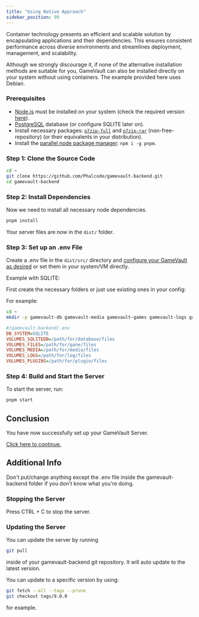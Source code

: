 ```yaml
---
title: "Using Native Approach"
sidebar_position: 99
---
```


Container technology presents an efficient and scalable solution by encapsulating applications and their dependencies. This ensures consistent performance across diverse environments and streamlines deployment, management, and scalability.

Although we strongly discourage it, if none of the alternative installation methods are suitable for you, GameVault can also be installed directly on your system without using containers. The example provided here uses Debian.

### Prerequisites

- [Node.js](https://nodejs.org/) must be installed on your system (check the required version [here](https://github.com/Phalcode/gamevault-backend/blob/master/Dockerfile#L1)).
- [PostgreSQL](https://www.postgresql.org/) database (or configure SQLITE later on).
- Install necessary packages: [`p7zip-full`](https://packages.debian.org/en/sid/p7zip-full) and [`p7zip-rar`](https://packages.debian.org/en/sid/p7zip-rar) (non-free-repository) (or their equivalents in your distribution).
- Install the [parallel node package manager](https://pnpm.io/): `npm i -g pnpm`.

### Step 1: Clone the Source Code

```bash
cd ~
git clone https://github.com/Phalcode/gamevault-backend.git
cd gamevault-backend
```

### Step 2: Install Dependencies

Now we need to install all necessary node dependencies.

```bash
pnpm install
```

Your server files are now in the `dist/` folder.

### Step 3: Set up an .env File

Create a .env file in the `dist/src/` directory and [configure your GameVault as desired](../configuration.md) or set them in your system/VM directly.

Example with SQLITE:

First create the necessary folders or just use existing ones in your config:

For example:

```bash
cd ~
mkdir -p gamevault-db gamevault-media gamevault-games gamevault-logs gamevault-plugins
```

```ini
#/gamevault-backend/.env
DB_SYSTEM=SQLITE
VOLUMES_SQLITEDB=/path/for/database/files
VOLUMES_FILES=/path/for/gane/files
VOLUMES_MEDIA=/path/for/media/files
VOLUMES_LOGS=/path/for/log/files
VOLUMES_PLUGINS=/path/for/plugin/files
```

### Step 4: Build and Start the Server

To start the server, run:

```bash
pnpm start
```

## Conclusion

You have now successfully set up your GameVault Server.

[Click here to continue.](setup.md#what-next)

## Additional Info

Don't put/change anything except the .env file inside the gamevault-backend folder if you don't know what you're doing.

### Stopping the Server

Press CTRL + C to stop the server.

### Updating the Server

You can update the server by running

```bash
git pull
```

inside of your gamevault-backend git repository. It will auto update to the latest version.

You can update to a specific version by using:

```bash
git fetch --all --tags --prune
git checkout tags/9.0.0
```

for example.
